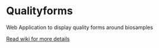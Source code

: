 Qualityforms
============

Web Application to display quality forms around biosamples

[Read wiki for more details](../../wiki)
